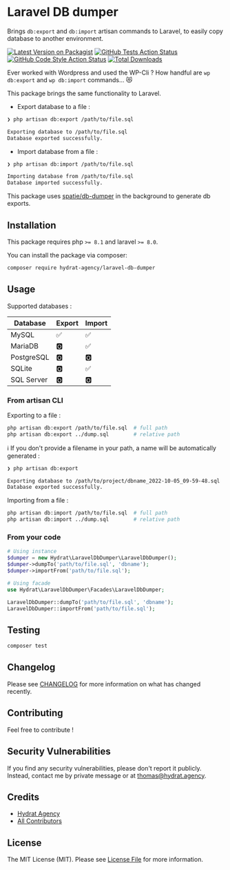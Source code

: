 # Laravel DB dumper

Brings `db:export` and `db:import` artisan commands to Laravel, to easily copy database to another environment.

[![Latest Version on Packagist](https://img.shields.io/packagist/v/hydrat-agency/laravel-db-dumper.svg?style=flat-square)](https://packagist.org/packages/hydrat-agency/laravel-db-dumper)
[![GitHub Tests Action Status](https://img.shields.io/github/workflow/status/hydrat-agency/laravel-db-dumper/run-tests?label=tests)](https://github.com/hydrat-agency/laravel-db-dumper/actions?query=workflow%3Arun-tests+branch%3Amain)
[![GitHub Code Style Action Status](https://img.shields.io/github/workflow/status/hydrat-agency/laravel-db-dumper/Fix%20PHP%20code%20style%20issues?label=code%20style)](https://github.com/hydrat-agency/laravel-db-dumper/actions?query=workflow%3A"Fix+PHP+code+style+issues"+branch%3Amain)
[![Total Downloads](https://img.shields.io/packagist/dt/hydrat-agency/laravel-db-dumper.svg?style=flat-square)](https://packagist.org/packages/hydrat-agency/laravel-db-dumper)

Ever worked with Wordpress and used the WP-Cli ? How handful are `wp db:export` and `wp db:import` commands... 😻  

This package brings the same functionality to Laravel. 

- Export database to a file : 

```bash
❯ php artisan db:export /path/to/file.sql

Exporting database to /path/to/file.sql
Database exported successfully.
```

- Import database from a file : 

```bash
❯ php artisan db:import /path/to/file.sql

Importing database from /path/to/file.sql
Database imported successfully.
```

This package uses [spatie/db-dumper](https://github.com/spatie/db-dumper) in the background to generate db exports.  

## Installation

This package requires php `>= 8.1` and laravel `>= 8.0`.  

You can install the package via composer:  

```bash
composer require hydrat-agency/laravel-db-dumper
```

## Usage

Supported databases :

| Database | Export | Import |  
| -------- | ------ | ------ |
| MySQL | ✅ | ✅ |  
| MariaDB | 🅾️ | ✅ |  
| PostgreSQL | 🅾️ | 🅾️ |  
| SQLite | 🅾️ | ✅ |  
| SQL Server | 🅾️ | 🅾️ |  

### From artisan CLI

Exporting to a file :  

```bash
php artisan db:export /path/to/file.sql  # full path
php artisan db:export ../dump.sql        # relative path
```

ℹ️ If you don't provide a filename in your path, a name will be automatically generated :  

```bash
❯ php artisan db:export

Exporting database to /path/to/project/dbname_2022-10-05_09-59-48.sql
Database exported successfully.
```

Importing from a file :  

```bash
php artisan db:import /path/to/file.sql  # full path
php artisan db:import ../dump.sql        # relative path
```

### From your code

```php
# Using instance
$dumper = new Hydrat\LaravelDbDumper\LaravelDbDumper();
$dumper->dumpTo('path/to/file.sql', 'dbname');
$dumper->importFrom('path/to/file.sql');

# Using facade
use Hydrat\LaravelDbDumper\Facades\LaravelDbDumper;

LaravelDbDumper::dumpTo('path/to/file.sql', 'dbname');
LaravelDbDumper::importFrom('path/to/file.sql');
```

## Testing

```bash
composer test
```

## Changelog

Please see [CHANGELOG](CHANGELOG.md) for more information on what has changed recently.

## Contributing

Feel free to contribute !

## Security Vulnerabilities

If you find any security vulnerabilities, please don't report it publicly.  
Instead, contact me by private message or at thomas@hydrat.agency.

## Credits

- [Hydrat Agency](https://github.com/Hydrat-Agency)
- [All Contributors](../../contributors)

## License

The MIT License (MIT). Please see [License File](LICENSE.md) for more information.
